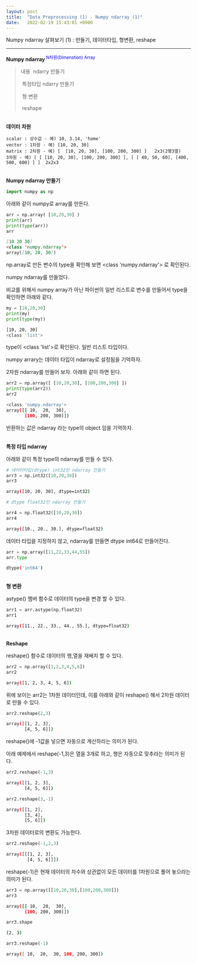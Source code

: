 ```yaml
---
layout: post
title:  "Data Preprocessing (1) - Numpy ndarray (1)"
date:   2022-02-19 15:43:01 +0900
---
```

Numpy ndarray 살펴보기 (1) : 만들기, 데이터타입, 형변환, reshape


---
<b>Numpy ndarray</b><span style="color:blue"><sup> N차원(Dimenstion) Array</sup></span>

>내용
>​    ndarry 만들기
>
>​    특정타입 ndarry 만들기
>
>​    형 변환
>
>​    reshape

<br>
<b>데이터 차원</b>

    scalar : 상수값 - 예) 10, 3.14, 'home'
    vector : 1차원 - 예) [10, 20, 30]
    matrix : 2차원 - 예) [  [10, 20, 30], [100, 200, 300] ]   2x3(2행3열)
    3차원 - 예) [ [ [10, 20, 30], [100, 200, 300] ], [ [ 40, 50, 60], [400, 500, 600] ] ]  2x2x3

<br>
<b>Numpy ndarray 만들기</b>

```python
import numpy as np
```

아래와 같이 numpy로 array를 만든다.

```python
arr = np.array( [10,20,30] )
print(arr)
print(type(arr))
arr
```

```markdown
[10 20 30]
<class 'numpy.ndarray'>
array([10, 20, 30])
```

np.array로 만든 변수의 type을 확인해 보면 <class 'numpy.ndarray'> 로 확인된다.

numpy ndarray를 만들었다.



비교를 위해서 numpy array가 아닌 파이썬의 일반 리스트로 변수를 만들어서 type을 확인하면 아래와 같다.

```python
my = [10,20,30]
print(my)
print(type(my))
```

```bash
[10, 20, 30]
<class 'list'>
```

type이 <class 'list'>로 확인된다. 일반 리스트 타입이다.

numpy arrary는 데이터 타입이 ndarray로 설정됨을 기억하자.



2차원 ndarray를 만들어 보자. 아래와 같이 하면 된다.

```python
arr2 = np.array([ [10,20,30], [100,200,300] ])
print(type(arr2))
arr2
```

```bash
<class 'numpy.ndarray'>
array([[ 10,  20,  30],
       [100, 200, 300]])
```

반환하는 값은 ndarray 라는 type의 object 임을 기억하자.


<br>
<b>특정 타입 ndarray</b>

아래와 같이 특정 type의 ndarray를 만들 수 있다.

```python
# 데이터타입(dtype) int32인 ndarray 만들기
arr3 = np.int32([10,20,30])
arr3
```

```bash
array([10, 20, 30], dtype=int32)
```



```python
# dtype float32인 ndarray 만들기

arr4 = np.float32([10,20,30])
arr4
```

```bash
array([10., 20., 30.], dtype=float32)
```



데이터 타입을 지정하지 않고, ndarray를 만들면 dtype int64로 만들어진다.

```python
arr = np.array([11,22,33,44,55])
arr.type
```

```bash
dtype('int64')
```


<br>
<b>형 변환</b>

astype() 멤버 함수로 데이터의 type을 변경 할 수 있다.

```python
arr1 = arr.astype(np.float32)
arr1
```

```bash
array([11., 22., 33., 44., 55.], dtype=float32)
```


<br>
<b>Reshape</b>

reshape() 함수로 데이터의 행,열을 재배치 할 수 있다.

```python
arr2 = np.array([1,2,3,4,5,6])
arr2
```

```bash
array([1, 2, 3, 4, 5, 6])
```



위에 보이는 arr2는 1차원 데이터인데, 이를 아래와 같이 reshape() 해서 2차원 데이터로 만들 수 있다.

```python
arr2.reshape(2,3)
```

```bash
array([[1, 2, 3],
       [4, 5, 6]])
```



reshape()에 -1값을 넣으면 자동으로 계산하라는 의미가 된다.

아래 예제에서 reshape(-1,3)은 열을 3개로 하고, 행은 자동으로 맞추라는 의미가 된다.

```python
arr2.reshape(-1,3)
```

```bash
array([[1, 2, 3],
       [4, 5, 6]])
```

```python
arr2.reshape(3,-1)
```

```bash
array([[1, 2],
       [3, 4],
       [5, 6]])
```



3차원 데이터로의 변환도 가능한다.

```python
arr2.reshape(-1,2,3)
```

```bash
array([[[1, 2, 3],
        [4, 5, 6]]])
```



reshape(-1)은 현재 데이터의 차수와 상관없이 모든 데이터를 1차원으로 풀어 놓으라는 의미가 된다.

```python
arr3 = np.array([[10,20,30],[100,200,300]])
arr3
```

```bash
array([[ 10,  20,  30],
       [100, 200, 300]])
```

```python
arr3.shape
```

```bash
(2, 3)
```

```python
arr3.reshape(-1)
```

```bash
array([ 10,  20,  30, 100, 200, 300])
```

